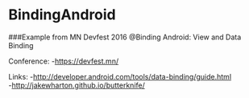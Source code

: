 # BindingAndroid

###Example from MN Devfest 2016 @Binding Android: View and Data Binding

Conference: 
-https://devfest.mn/  

Links:
-http://developer.android.com/tools/data-binding/guide.html  
-http://jakewharton.github.io/butterknife/  
